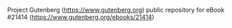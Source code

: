 Project Gutenberg (https://www.gutenberg.org) public repository for eBook #21414 (https://www.gutenberg.org/ebooks/21414)
